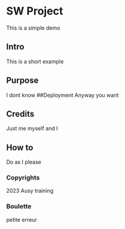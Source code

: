 # SW Project
This is a simple demo
## Intro
This is a short example
## Purpose
I dont know
##Deployment
Anyway you want
## Credits
Just me myself and I
## How to
Do as I please
### Copyrights
2023 Ausy training
### Boulette
petite erreur